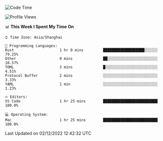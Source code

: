 <!--START_SECTION:waka-->
![Code Time](http://img.shields.io/badge/Code%20Time-1%2C760%20hrs%2010%20mins-blue)

![Profile Views](http://img.shields.io/badge/Profile%20Views-41-blue)

📊 **This Week I Spent My Time On** 

```text
⌚︎ Time Zone: Asia/Shanghai

💬 Programming Languages: 
Rust                     1 hr 8 mins         ███████████████████░░░░░░   79.25% 
Other                    9 mins              ██░░░░░░░░░░░░░░░░░░░░░░░   10.57% 
TOML                     3 mins              █░░░░░░░░░░░░░░░░░░░░░░░░   4.51% 
Protocol Buffer          2 mins              ░░░░░░░░░░░░░░░░░░░░░░░░░   3.33% 
YAML                     1 min               ░░░░░░░░░░░░░░░░░░░░░░░░░   1.23%

🔥 Editors: 
VS Code                  1 hr 25 mins        █████████████████████████   100.0%

💻 Operating System: 
Mac                      1 hr 25 mins        █████████████████████████   100.0%

```


 Last Updated on 02/12/2022 12:42:32 UTC
<!--END_SECTION:waka-->

<!--![CodersRank](https://cr-skills-chart-widget.azurewebsites.net/api/api?username=BugenZhao&padding=16&tooltip=true&branding=false&sort-by-score=true&skills=Rust%2C%20Swift%2C%20C%2C%20TypeScript%2C%20Java%2C%20Go%2C%20Dart%2C%20C%2B%2B%2C%20Python%2C%20Assembly%2C%20Shell%2C%20Kotlin)-->
